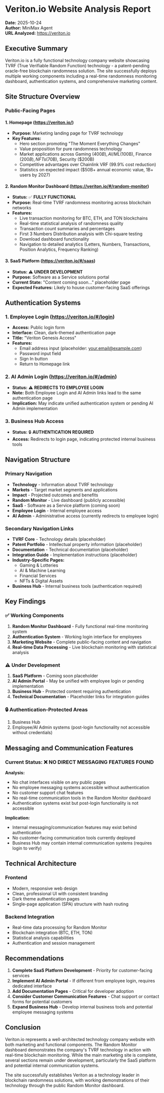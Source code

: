 # Veriton.io Website Analysis Report

**Date:** 2025-10-24  
**Author:** MiniMax Agent  
**URL Analyzed:** https://veriton.io

## Executive Summary

Veriton.io is a fully functional technology company website showcasing TVRF (True Verifiable Random Function) technology - a patent-pending oracle-free blockchain randomness solution. The site successfully deploys multiple working components including a real-time randomness monitoring dashboard, authentication systems, and comprehensive marketing content.

## Site Structure Overview

### Public-Facing Pages

#### 1. Homepage (https://veriton.io/)
- **Purpose:** Marketing landing page for TVRF technology
- **Key Features:**
  - Hero section promoting "The Moment Everything Changes"
  - Value proposition for pure randomness technology
  - Market applications across Gaming ($400B), AI/ML ($100B), Finance ($200B), NFTs ($70B), Security ($200B)
  - Competitive advantages over Chainlink VRF (99.9% cost reduction)
  - Statistics on expected impact ($50B+ annual economic value, 1B+ users by 2027)

#### 2. Random Monitor Dashboard (https://veriton.io/#/random-monitor)
- **Status:** ✅ **FULLY FUNCTIONAL**
- **Purpose:** Real-time TVRF randomness monitoring across blockchain networks
- **Features:**
  - Live transaction monitoring for BTC, ETH, and TON blockchains
  - Real-time statistical analysis of randomness quality
  - Transaction count summaries and percentages
  - First 3 Numbers Distribution analysis with Chi-square testing
  - Download dashboard functionality
  - Navigation to detailed analytics (Letters, Numbers, Transactions, Position Analytics, Frequency Ranking)

#### 3. SaaS Platform (https://veriton.io/#/saas)
- **Status:** ⚠️ **UNDER DEVELOPMENT**
- **Purpose:** Software as a Service solutions portal
- **Current State:** "Content coming soon..." placeholder page
- **Expected Features:** Likely to house customer-facing SaaS offerings

## Authentication Systems

### 1. Employee Login (https://veriton.io/#/login)
- **Access:** Public login form
- **Interface:** Clean, dark-themed authentication page
- **Title:** "Veriton Genesis Access"
- **Features:**
  - Email address input (placeholder: your.email@example.com)
  - Password input field
  - Sign In button
  - Return to Homepage link

### 2. AI Admin Login (https://veriton.io/#/admin)
- **Status:** ⚠️ **REDIRECTS TO EMPLOYEE LOGIN**
- **Note:** Both Employee Login and AI Admin links lead to the same authentication page
- **Implication:** May indicate unified authentication system or pending AI Admin implementation

### 3. Business Hub Access
- **Status:** 🔒 **AUTHENTICATION REQUIRED**
- **Access:** Redirects to login page, indicating protected internal business tools

## Navigation Structure

### Primary Navigation
- **Technology** - Information about TVRF technology
- **Markets** - Target market segments and applications  
- **Impact** - Projected outcomes and benefits
- **Random Monitor** - Live dashboard (publicly accessible)
- **SaaS** - Software as a Service platform (coming soon)
- **Employee Login** - Internal employee access
- **AI Admin** - Administrative access (currently redirects to employee login)

### Secondary Navigation Links
- **TVRF Core** - Technology details (placeholder)
- **Patent Portfolio** - Intellectual property information (placeholder)
- **Documentation** - Technical documentation (placeholder)
- **Integration Guide** - Implementation instructions (placeholder)
- **Industry-Specific Pages:**
  - Gaming & Lotteries
  - AI & Machine Learning  
  - Financial Services
  - NFTs & Digital Assets
- **Business Hub** - Internal business tools (authentication required)

## Key Findings

### ✅ Working Components
1. **Random Monitor Dashboard** - Fully functional real-time monitoring system
2. **Authentication System** - Working login interface for employees
3. **Marketing Website** - Complete public-facing content and navigation
4. **Real-time Data Processing** - Live blockchain monitoring with statistical analysis

### ⚠️ Under Development
1. **SaaS Platform** - Coming soon placeholder
2. **AI Admin Portal** - May be unified with employee login or pending implementation
3. **Business Hub** - Protected content requiring authentication
4. **Technical Documentation** - Placeholder links for integration guides

### 🔒 Authentication-Protected Areas
1. Business Hub
2. Employee/AI Admin systems (post-login functionality not accessible without credentials)

## Messaging and Communication Features

### Current Status: ❌ **NO DIRECT MESSAGING FEATURES FOUND**

**Analysis:**
- No chat interfaces visible on any public pages
- No employee messaging systems accessible without authentication
- No customer support chat features
- No real-time communication tools in the Random Monitor dashboard
- Authentication systems exist but post-login functionality is not accessible

**Implication:** 
- Internal messaging/communication features may exist behind authentication
- No customer-facing communication tools currently deployed
- Business Hub may contain internal communication systems (requires login to verify)

## Technical Architecture

### Frontend
- Modern, responsive web design
- Clean, professional UI with consistent branding
- Dark theme authentication pages
- Single-page application (SPA) structure with hash routing

### Backend Integration
- Real-time data processing for Random Monitor
- Blockchain integration (BTC, ETH, TON)
- Statistical analysis capabilities
- Authentication and session management

## Recommendations

1. **Complete SaaS Platform Development** - Priority for customer-facing services
2. **Implement AI Admin Portal** - If different from employee login, requires dedicated interface
3. **Add Documentation Pages** - Critical for developer adoption
4. **Consider Customer Communication Features** - Chat support or contact forms for potential customers
5. **Expand Business Hub** - Develop internal business tools and potential employee messaging systems

## Conclusion

Veriton.io represents a well-architected technology company website with both marketing and functional components. The Random Monitor dashboard demonstrates the company's TVRF technology in action with real-time blockchain monitoring. While the main marketing site is complete, several sections remain under development, particularly the SaaS platform and potential internal communication systems.

The site successfully establishes Veriton as a technology leader in blockchain randomness solutions, with working demonstrations of their technology through the public Random Monitor dashboard.